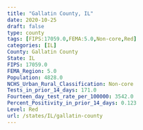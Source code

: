 ```yaml
---
title: "Gallatin County, IL"
date: 2020-10-25
draft: false
type: county
tags: [FIPS:17059.0,FEMA:5.0,Non-core,Red]
categories: [IL]
County: Gallatin County
State: IL
FIPS: 17059.0
FEMA_Region: 5.0
Population: 4828.0
NCHS_Urban_Rural_Classification: Non-core
Tests_in_prior_14_days: 171.0
Fourteen_day_test_rate_per_100000: 3542.0
Percent_Positivity_in_prior_14_days: 0.123
Level: Red
url: /states/IL/gallatin-county
---
```



